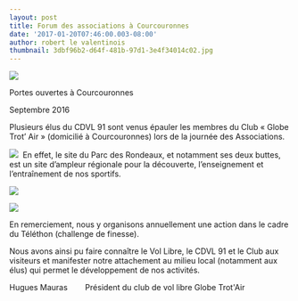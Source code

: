 ```yaml
---
layout: post
title: Forum des associations à Courcouronnes
date: '2017-01-20T07:46:00.003-08:00'
author: robert le valentinois
thumbnail: 3dbf96b2-d64f-481b-97d1-3e4f34014c02.jpg
---
```

[![](19a06167-fea0-491e-b474-07c90c4d63f7.jpg)](49043712-8973-4ed0-be59-0fc3edab2a80.jpg)

Portes ouvertes à Courcouronnes

Septembre 2016

  

  

 Plusieurs élus du CDVL 91 sont venus épauler les membres du Club «&nbsp;Globe Trot’ Air&nbsp;» (domicilié à Courcouronnes) lors de la journée des Associations.  

[![](ae7ee1eb-30cc-4118-80e7-6f04d21b792e.jpg)](b581ab8f-a745-45a5-93a7-132008e7414e.jpg)
&nbsp;En effet, le site du Parc des Rondeaux, et notamment ses deux buttes, est un site d’ampleur régionale pour la découverte, l’enseignement et l’entraînement de nos sportifs.  

[![](3a3d40f4-5825-4c9c-a18f-e21611f9bb79.jpg)](e6c81d81-e343-4d0d-9b9c-cebc623f7eda.jpg)
  
  

[![](a73b3748-08da-408e-adcf-5ab05a9046e5.jpg)](a2ffb264-5a38-4dff-84d7-3205a46928b4.jpg)
  

 En remerciement, nous y organisons annuellement une action dans le cadre du Téléthon (challenge de finesse). 

  

 Nous avons ainsi pu faire connaître le Vol Libre, le CDVL 91 et le Club aux visiteurs et manifester notre attachement au milieu local (notamment aux élus) qui permet le développement de nos activités.  
  
 Hugues Mauras&nbsp;&nbsp;&nbsp;&nbsp;&nbsp;&nbsp;&nbsp; Président du club de vol libre Globe Trot'Air  
  


